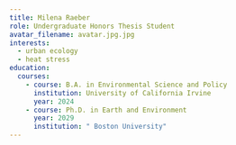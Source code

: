 ```yaml
---
title: Milena Raeber
role: Undergraduate Honors Thesis Student
avatar_filename: avatar.jpg.jpg
interests:
  - urban ecology
  - heat stress
education:
  courses:
    - course: B.A. in Environmental Science and Policy
      institution: University of California Irvine
      year: 2024
    - course: Ph.D. in Earth and Environment
      year: 2029
      institution: " Boston University"
---
```

